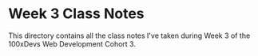 # Week 3 Class Notes

This directory contains all the class notes I've taken during Week 3 of the 100xDevs Web Development Cohort 3.


